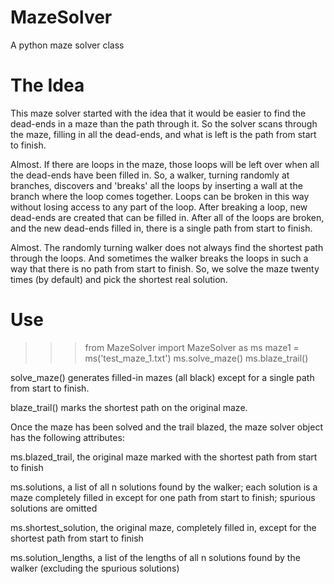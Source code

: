 # MazeSolver
A python maze solver class

# The Idea
This maze solver started with the idea that it would be
easier to find the dead-ends in a maze than the path through
it. So the solver scans through the maze, filling in all
the dead-ends, and what is left is the path from start to
finish.

Almost. If there are loops in the maze, those loops will be
left over when all the dead-ends have been filled in. So, a
walker, turning randomly at branches, discovers and 'breaks'
all the loops by inserting a wall at the branch where the
loop comes together. Loops can be broken in this way without
losing access to any part of the loop. After breaking a
loop, new dead-ends are created that can be filled in. After
all of the loops are broken, and the new dead-ends filled in,
there is a single path from start to finish.

Almost. The randomly turning walker does not always find the
shortest path through the loops. And sometimes the walker
breaks the loops in such a way that there is no path from
start to finish. So, we solve the maze twenty times (by
default) and pick the shortest real solution.

# Use

>>>from MazeSolver import MazeSolver as ms
>>>maze1 = ms('test_maze_1.txt')
>>>ms.solve_maze()
>>>ms.blaze_trail()

solve_maze() generates filled-in mazes (all black)
except for a single path from start to finish.

blaze_trail() marks the shortest path on the original
maze.

Once the maze has been solved and the trail blazed, the maze
solver object has the following attributes:

ms.blazed_trail,      the original maze marked with the shortest
                      path from start to finish

ms.solutions,         a list of all n solutions found by the
                      walker; each solution is a maze completely
                      filled in except for one path from start
                      to finish; spurious solutions are omitted
                      
ms.shortest_solution, the original maze, completely filled in,
                      except for the shortest path from start
                      to finish

ms.solution_lengths,  a list of the lengths of all n solutions
                      found by the walker (excluding the spurious
                      solutions)
